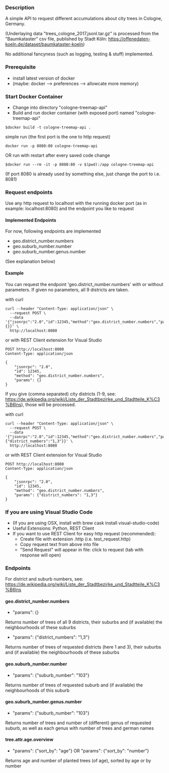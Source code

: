 ### Description
A simple API to request different accumulations about city trees in Cologne, Germany. 

(Underlaying data "trees_cologne_2017.jsonl.tar.gz" is processed from the "Baumkataster" csv file, published by Stadt Köln: https://offenedaten-koeln.de/dataset/baumkataster-koeln)

No additional fancyness (such as logging, testing & stuff) implemented.

### Prerequisite
- install latest version of docker
- (maybe: docker --> preferences --> allowcate more memory)


### Start Docker Container
- Change into directory "cologne-treemap-api"
- Build and run docker container (with exposed port) named "cologne-treemap-api"
```
$docker build -t cologne-treemap-api .
```
simple run (the first port is the one to http request)
```
docker run -p 8080:80 cologne-treemap-api
```
OR run with restart after every saved code change
```
$docker run --rm -it -p 8080:80 -v $(pwd):/app cologne-treemap-api
```

(If port 8080 is already used by something else, just change the port to i.e. 8081)


### Request endpoints
Use any http request to localhost with the running docker port (as in example: localhost:8080) and the endpoint you like to request

#### Implemented Endpoints
For now, following endpoints are implemented
- geo.district_number.numbers
- geo.suburb_number.number
- geo.suburb_number.genus.number

(See explanation below)

#### Example
You can request the endpoint 'geo.district_number.numbers' with or without parameters.
If given no parameters, all 9 districts are taken.

with curl
```
curl --header "Content-Type: application/json" \
  --request POST \
  --data '{"jsonrpc":"2.0","id":12345,"method":"geo.district_number.numbers","params":{}}' \
  http://localhost:8080
```
or with REST Client extension for Visual Studio
```
POST http://localhost:8080
Content-Type: application/json

{
    "jsonrpc": "2.0",
    "id": 12345,
    "method": "geo.district_number.numbers",
    "params": {}
}
```

If you give (comma separated) city districts (1-9, see: https://de.wikipedia.org/wiki/Liste_der_Stadtbezirke_und_Stadtteile_K%C3%B6lns), those will be processed.

with curl
```
curl --header "Content-Type: application/json" \
  --request POST \
  --data '{"jsonrpc":"2.0","id":12345,"method":"geo.district_number.numbers","params":{"district_numbers":"1,3"}}' \
  http://localhost:8080
```
or with REST Client extension for Visual Studio
```
POST http://localhost:8080
Content-Type: application/json

{
    "jsonrpc": "2.0",
    "id": 12345,
    "method": "geo.district_number.numbers",
    "params": {"district_numbers": "1,3"}
}
```


### If you are using Visual Studio Code
- (If you are using OSX, install with brew cask install visual-studio-code)
- Useful Extensions: Python, REST Client
- If you want to use REST Client for easy http request (recommended):
    - Create file with extension .http (i.e. test_request.http)
    - Copy request text from above into file
    - "Send Request" will appear in file: click to request (tab with response will open)



### Endpoints

For district and suburb numbers, see: https://de.wikipedia.org/wiki/Liste_der_Stadtbezirke_und_Stadtteile_K%C3%B6lns

#### geo.district_number.numbers
- "params": {}

Returns number of trees of all 9 districts, their suburbs and (if available) the neighbourhoods of these suburbs
- "params": {"district_numbers": "1,3"}

Returns number of trees of requested districts (here 1 and 3), their suburbs and (if available) the neighbourhoods of these suburbs

#### geo.suburb_number.number
- "params": {"suburb_number": "103"}

Returns number of trees of requested suburb and (if available) the neighbourhoods of this suburb

#### geo.suburb_number.genus.number
- "params": {"suburb_number": "103"}

Returns number of trees and number of (different) genus of requested suburb, as well as each genus with number of trees and german names

#### tree.attr.age.overview
- "params": {"sort_by": "age"} OR "params": {"sort_by": "number"}

Returns age and number of planted trees (of age), sorted by age or by number
